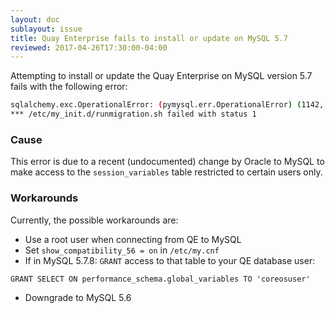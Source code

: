 ```yaml
---
layout: doc
sublayout: issue
title: Quay Enterprise fails to install or update on MySQL 5.7
reviewed: 2017-04-26T17:30:00-04:00
---
```

Attempting to install or update the Quay Enterprise on MySQL version 5.7 fails with the following
error:

```sh
sqlalchemy.exc.OperationalError: (pymysql.err.OperationalError) (1142, u"SELECT command denied to user 'coreosuser'@'172.17.42.1' for table 'session_variables'") [SQL: "SHOW VARIABLES LIKE 'sql_mode'"]
*** /etc/my_init.d/runmigration.sh failed with status 1
```

### Cause

This error is due to a recent (undocumented) change by Oracle to MySQL to make access to the `session_variables` table restricted
to certain users only.

### Workarounds

Currently, the possible workarounds are:

- Use a root user when connecting from QE to MySQL
- Set `show_compatibility_56 = on` in `/etc/my.cnf`
- If in MySQL 5.7.8: `GRANT` access to that table to your QE database user:

```
GRANT SELECT ON performance_schema.global_variables TO 'coreosuser'
```

- Downgrade to MySQL 5.6